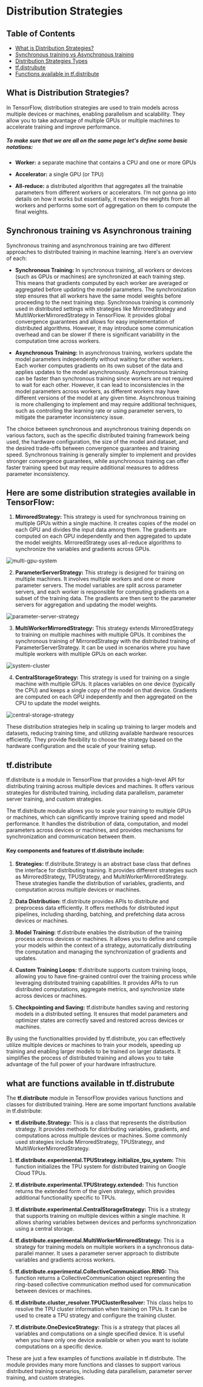 # Distribution Strategies

## Table of Contents

- [ What is Distribution Strategies?](#what-is-distribution-strategies)
- [Synchronous training vs Asynchronous training](#synchronous-training-vs-asynchronous-training)
- [Distribution Strategies Types](#here-are-some-distribution-strategies-available-in-tensorflow)
- [tf.distrubute](#tfdistribute)
- [Functions available in tf.distribute](#what-are-functions-available-in-tfdistrubute)

## What is Distribution Strategies?
In TensorFlow, distribution strategies are used to train models across multiple devices or machines, enabling parallelism and scalability. They allow you to take advantage of multiple GPUs or multiple machines to accelerate training and improve performance. 

##### To make sure that we are all on the same page let's define some basic notations:

- **Worker:** a separate machine that contains a CPU and one or more GPUs

- **Accelerator:** a single GPU (or TPU)

- **All-reduce:** a distributed algorithm that aggregates all the trainable parameters from different workers or accelerators. I’m not gonna go into details on how it works but essentially, it receives the weights from all workers and performs some sort of aggregation on them to compute the final weights.

## Synchronous training vs Asynchronous training

Synchronous training and asynchronous training are two different approaches to distributed training in machine learning. Here's an overview of each:

- **Synchronous Training:** In synchronous training, all workers or devices (such as GPUs or machines) are synchronized at each training step. This means that gradients computed by each worker are averaged or aggregated before updating the model parameters. The synchronization step ensures that all workers have the same model weights before proceeding to the next training step. Synchronous training is commonly used in distributed settings with strategies like MirroredStrategy and MultiWorkerMirroredStrategy in TensorFlow. It provides global convergence guarantees and allows for easy implementation of distributed algorithms. However, it may introduce some communication overhead and can be slower if there is significant variability in the computation time across workers.

- **Asynchronous Training:** In asynchronous training, workers update the model parameters independently without waiting for other workers. Each worker computes gradients on its own subset of the data and applies updates to the model asynchronously. Asynchronous training can be faster than synchronous training since workers are not required to wait for each other. However, it can lead to inconsistencies in the model parameters across workers, as different workers may have different versions of the model at any given time. Asynchronous training is more challenging to implement and may require additional techniques, such as controlling the learning rate or using parameter servers, to mitigate the parameter inconsistency issue.

The choice between synchronous and asynchronous training depends on various factors, such as the specific distributed training framework being used, the hardware configuration, the size of the model and dataset, and the desired trade-offs between convergence guarantees and training speed. Synchronous training is generally simpler to implement and provides stronger convergence guarantees, while asynchronous training can offer faster training speed but may require additional measures to address parameter inconsistency.


## Here are some distribution strategies available in TensorFlow:

1. **MirroredStrategy:** This strategy is used for synchronous training on multiple GPUs within a single machine. It creates copies of the model on each GPU and divides the input data among them. The gradients are computed on each GPU independently and then aggregated to update the model weights. MirroredStrategy uses all-reduce algorithms to synchronize the variables and gradients across GPUs.

![multi-gpu-system](https://github.com/sandeep4055/Tensorflow/assets/70133134/665f8893-a7c0-4c1f-a1c2-9deaccd4b1f4)


2. **ParameterServerStrategy:** This strategy is designed for training on multiple machines. It involves multiple workers and one or more parameter servers. The model variables are split across parameter servers, and each worker is responsible for computing gradients on a subset of the training data. The gradients are then sent to the parameter servers for aggregation and updating the model weights.

![parameter-server-strategy](https://github.com/sandeep4055/Tensorflow/assets/70133134/5145a790-04da-4788-a612-54a167de59e7)


3. **MultiWorkerMirroredStrategy:** This strategy extends MirroredStrategy to training on multiple machines with multiple GPUs. It combines the synchronous training of MirroredStrategy with the distributed training of ParameterServerStrategy. It can be used in scenarios where you have multiple workers with multiple GPUs on each worker.

![system-cluster](https://github.com/sandeep4055/Tensorflow/assets/70133134/3382db45-afa3-4247-81ea-25d520c5e92a)


4. **CentralStorageStrategy:** This strategy is used for training on a single machine with multiple GPUs. It places variables on one device (typically the CPU) and keeps a single copy of the model on that device. Gradients are computed on each GPU independently and then aggregated on the CPU to update the model weights.

![central-storage-strategy](https://github.com/sandeep4055/Tensorflow/assets/70133134/eaf85a84-e7fd-448e-ac25-0a268465b2a1)


These distribution strategies help in scaling up training to larger models and datasets, reducing training time, and utilizing available hardware resources efficiently. They provide flexibility to choose the strategy based on the hardware configuration and the scale of your training setup.


## tf.distribute

tf.distribute is a module in TensorFlow that provides a high-level API for distributing training across multiple devices and machines. It offers various strategies for distributed training, including data parallelism, parameter server training, and custom strategies.

The tf.distribute module allows you to scale your training to multiple GPUs or machines, which can significantly improve training speed and model performance. It handles the distribution of data, computation, and model parameters across devices or machines, and provides mechanisms for synchronization and communication between them.

#### Key components and features of tf.distribute include:

1. **Strategies:** tf.distribute.Strategy is an abstract base class that defines the interface for distributing training. It provides different strategies such as MirroredStrategy, TPUStrategy, and MultiWorkerMirroredStrategy. These strategies handle the distribution of variables, gradients, and computation across multiple devices or machines.

2. **Data Distribution:** tf.distribute provides APIs to distribute and preprocess data efficiently. It offers methods for distributed input pipelines, including sharding, batching, and prefetching data across devices or machines.

3. **Model Training:** tf.distribute enables the distribution of the training process across devices or machines. It allows you to define and compile your models within the context of a strategy, automatically distributing the computation and managing the synchronization of gradients and updates.

4. **Custom Training Loops:** tf.distribute supports custom training loops, allowing you to have fine-grained control over the training process while leveraging distributed training capabilities. It provides APIs to run distributed computations, aggregate metrics, and synchronize state across devices or machines.

5. **Checkpointing and Saving:** tf.distribute handles saving and restoring models in a distributed setting. It ensures that model parameters and optimizer states are correctly saved and restored across devices or machines.

By using the functionalities provided by tf.distribute, you can effectively utilize multiple devices or machines to train your models, speeding up training and enabling larger models to be trained on larger datasets. It simplifies the process of distributed training and allows you to take advantage of the full power of your hardware infrastructure.


## what are functions available in tf.distrubute

The **tf.distribute** module in TensorFlow provides various functions and classes for distributed training. Here are some important functions available in tf.distribute:

- **tf.distribute.Strategy:** This is a class that represents the distribution strategy. It provides methods for distributing variables, gradients, and computations across multiple devices or machines. Some commonly used strategies include MirroredStrategy, TPUStrategy, and MultiWorkerMirroredStrategy.

1. **tf.distribute.experimental.TPUStrategy.initialize_tpu_system:** This function initializes the TPU system for distributed training on Google Cloud TPUs.

2. **tf.distribute.experimental.TPUStrategy.extended:** This function returns the extended form of the given strategy, which provides additional functionality specific to TPUs.

3. **tf.distribute.experimental.CentralStorageStrategy:** This is a strategy that supports training on multiple devices within a single machine. It allows sharing variables between devices and performs synchronization using a central storage.

4. **tf.distribute.experimental.MultiWorkerMirroredStrategy:** This is a strategy for training models on multiple workers in a synchronous data-parallel manner. It uses a parameter server approach to distribute variables and gradients across workers.

5. **tf.distribute.experimental.CollectiveCommunication.RING:** This function returns a CollectiveCommunication object representing the ring-based collective communication method used for communication between devices or machines.

6. **tf.distribute.cluster_resolver.TPUClusterResolver:** This class helps to resolve the TPU cluster information when training on TPUs. It can be used to create a TPU strategy and configure the training cluster.

7. **tf.distribute.OneDeviceStrategy:** This is a strategy that places all variables and computations on a single specified device. It is useful when you have only one device available or when you want to isolate computations on a specific device.

These are just a few examples of functions available in tf.distribute. The module provides many more functions and classes to support various distributed training scenarios, including data parallelism, parameter server training, and custom strategies.










